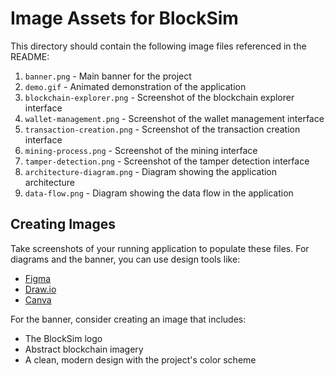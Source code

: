 # Image Assets for BlockSim

This directory should contain the following image files referenced in the README:

1. `banner.png` - Main banner for the project
2. `demo.gif` - Animated demonstration of the application
3. `blockchain-explorer.png` - Screenshot of the blockchain explorer interface
4. `wallet-management.png` - Screenshot of the wallet management interface
5. `transaction-creation.png` - Screenshot of the transaction creation interface
6. `mining-process.png` - Screenshot of the mining interface
7. `tamper-detection.png` - Screenshot of the tamper detection interface
8. `architecture-diagram.png` - Diagram showing the application architecture
9. `data-flow.png` - Diagram showing the data flow in the application

## Creating Images

Take screenshots of your running application to populate these files. For diagrams and the banner, you can use design tools like:

- [Figma](https://figma.com)
- [Draw.io](https://draw.io)
- [Canva](https://canva.com)

For the banner, consider creating an image that includes:
- The BlockSim logo
- Abstract blockchain imagery
- A clean, modern design with the project's color scheme 